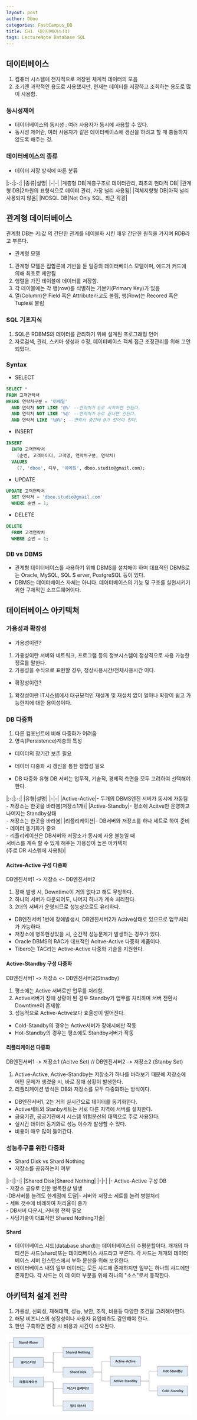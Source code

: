 ```yaml
---
layout: post
author: Dboo
categories: FastCampus_DB
title: CH1. 데이터베이스(1)
tags: LectureNote Database SQL
---
```


## 데이터베이스

1. 컴퓨터 시스템에 전자적으로 저장된 체계적 데이터의 모음
2. 초기엔 과학적인 용도로 사용했지만, 현재는 데이터를 저장하고 조회하는 용도로 많이 사용함.

### 동시성제어
- 데이터베이스의 동시성 : 여러 사용자가 동시에 사용할 수 있다.
- 동시성 제어란, 여러 사용자가 같은 데이터베이스에 갱신을 하려고 할 때 충돌하지 않도록 해주는 것.

### 데이터베이스의 종류

- 데이터 저장 방식에 따른 분류

|:-:|:-:|
|종류|설명|
|-|-|
|계층형 DB|계층구조로 데이터관리, 최초의 현대적 DB|
|관계형 DB|2차원의 표형식으로 데이터 관리, 가장 널리 사용됨|
|객체지향형 DB|아직 널리 사용되지 않음|
|NOSQL DB|Not Only SQL, 최근 각광|

## 관계형 데이터베이스

관계형 DB는 키:값 의 간단한 관계를 테이블화 시킨 매우 간단한 원칙을 가지며 RDB라고 부른다.

- 관계형 모델
1. 관계형 모델은 집합론에 기반을 둔 일종의 데이터베이스 모델이며, 에드거 커드에 의해 최초로 제안됨
2. 행렬을 가진 테이블에 데이터를 저장함.
3. 각 테이블에는 각 행(row)를 식별하는 기본키(Primary Key)가 있음
4. 열(Column)은 Field 혹은 Attribute라고도 불림, 행(Row)는 Recored 혹은 Tuple로 불림

### SQL 기초지식
1. SQL은 RDBMS의 데이터를 관리하기 위해 설계된 프로그래밍 언어
2. 자료검색, 관리, 스키마 생성과 수정, 데이터베이스 객체 접근 조정관리를 위해 고안되었다.

### Syntax

- SELECT
~~~sql
SELECT *
FROM 고객연락처
WHERE 연락처구분 = '이메일'
  AND 연락처 NOT LIKE '@%' --연락처가 @로 시작하면 안된다.
  AND 연락처 NOT LIKE '%@' --연락처가 @로 끝나면 안된다.
  AND 연락처 LIKE '%@%'; --연락처 중간에 @가 있어야 한다.
~~~

- INSERT
~~~sql
INSERT
  INTO 고객연락처
    (순번, 고객아이디, 고객명, 연락처구분, 연락처)
  VALUES
    (7, 'dboo', 디부, '이메일', dboo.studio@gmail.com);
~~~

- UPDATE
~~~sql
UPDATE 고객연락처
  SET 연락처 = 'dboo.studio@gmail.com'
  WHERE 순번 = 1;
~~~

- DELETE
~~~sql
DELETE
  FROM 고객연락처
  WHERE 순번 = 1;
~~~

### DB vs DBMS

- 관계형 데이터베이스를 사용하기 위해 DBMS를 설치해야 하며 대표적인 DBMS로는 Oracle, MySQL, SQL S
erver, PostgreSQL 등이 있다.
- DBMS는 데이터베이스 자체는 아니다. 데이터베이스의 기능 및 구조를 실현시키기위한 구체적인 소프트웨어이다.

## 데이터베이스 아키텍처

### 가용성과 확장성

- 가용성이란?

1. 가용성이란 서버와 네트워크, 프로그램 등의 정보시스템이 정상적으로 사용 가능한 정로를 말한다.
2. 가용성을 수식으로 표현할 경우, 정상사용시간/전체사용시간 이다.

- 확장성이란?

1. 확장성이란 IT시스템에서 대규모적인 재설계 및 재설치 없이 얼마나 확장이 쉽고 가능한지에 대한 용이성이다.

### DB 다중화

1. 다른 컴포넌트에 비해 다중화가 어려움
2. 영속(Persistence)계층의 특성
  - 데이터의 장기간 보존 필요
  - 데이터 다중화 시 갱신을 통한 정합성 필요

- DB 다중화 유형
DB 서버는 업무적, 기술적, 경제적 측면을 모두 고려하여 선택해야한다.

|:-:|:-:|
|유형|설명|
|-|-|
|Active-Active|- 두개의 DBMS엔진 서버가 동시에 가동됨 <br>- 저장소는 한곳을 바라봄(저장소1개)|
|Active-Standby|- 평소에 Acitve만 운영하고 나머지는 Standby상태<br>- 저장소는 한곳을 바라봄|
|리플리케이션|- DB서버와 저장소를 하나 세트로 하여 준비<br>- 데이터 동기화가 중요<br>- 리플리케이션은 DB서버와 저장소가 동시에 사용 불능일 때<br>서비스를 계속 할 수 있게 해주는 가용성이 높은 아키텍처<br>(주로 DR 시스템에 사용됨)|

#### Acitve-Active 구성 다중화

DB엔진서버1 -> 저장소 <- DB엔진서버2

1. 장애 발생 시, Downtime이 거의 없다고 해도 무방하다.
2. 하나의 서버가 다운되어도, 나머지 하나가 계속 처리한다.
3. 2대의 서버가 운영되므로 성능상으로도 유리하다.

- DB엔진서버 1번에 장애발생시, DB엔진서버2가 Active상태로 있으므로 업무처리가 가능하다.
- 저장소에 병목현상있을 시, 순간적 성능문제가 발생하는 경우가 있다.
- Oracle DBMS의 RAC가 대표적인 Acitve-Active 다중화 제품이다.
- Tibero는 TAC라는 Active-Active 다중화 기술을 지원한다.

#### Active-Standby 구성 다중화

DB엔진서버1 -> 저장소 <- DB엔진서버2(Stnadby)

1. 평소에는 Active 서버로만 업무를 처리함.
2. Active서버가 장애 상황이 된 경우 Standby가 업무를 처리하며 서버 전환시 Downtime이 존재함.
3. 성능적으로 Active-Active보다 효율성이 떨어진다.

- Cold-Standby의 경우는 Active서버가 장애시에만 작동
- Hot-Standby의 경우는 평소에도 Standby서버가 작동

#### 리플리케이션 다중화

DB엔진서버1 -> 저장소1 (Acitve Set) // DB엔진서버2 -> 저장소2 (Stanby Set)

1. Active-Active, Active-Standby는 저장소가 하나를 바라보기 때문에 저장소에 어떤 문제가 생겼을
시, 바로 장애 상황이 발생한다.
2. 리플리케이션 방식은 DB와 저장소를 모두 다중화하는 방식이다.

- DB엔진서버1, 2는 거의 실시간으로 데이터를 동기화한다.
- Active세트와 Stanby세트는 서로 다른 지역에 서버를 설치한다.
- 금융기관, 공공기관에서 시스템 위험분산의 대책으로 주로 사용된다.
- 실시간 데이터 동기화로 성능 이슈가 발생할 수 있다.
- 비용이 매우 많이 들어간다.

### 성능추구를 위한 다중화

- Shard Disk vs Shard Nothing
- 저장소를 공유하는지 여부

|:-:|:-:|
|Shared Disk|Shared Nothing|
|-|-|
|- Active-Active 구성 DB<br>- 저장소 공유로 인한 병목현상 발생<br>-DB서버를 늘려도 한계점에 도달|- 서버와 저장소 세트를 늘려 병렬처리<br>- 세트 갯수에 비례하여 처리율이 증가<br>- DB서버 다운시, 커버링 전략 필요<br>- 샤딩기술이 대표적인 Shared Nothing기술|

#### Shard
- 데이터베이스 샤드(database shard)는 데이터베이스의 수평분할이다. 개개의 파티션은 샤드(shard)또는
데이터베이스 샤드라고 부른다. 각 샤드는 개개의 데이터베이스 서버 인스턴스에서 부하 분산을 위해 보유한다.
- 데이터베이스 내의 일부 데이터는 모든 샤드에 존재하지만 일부는 하나의 샤드에만 존재한다. 각 샤드는 이 데
이터 부분을 위해 하나의 "소스"로서 동작한다.

## 아키텍처 설계 전략

1. 가용성, 신뢰성, 재해대책, 성능, 보안, 조직, 비용등 다양한 조건을 고려해야한다.
2. 해당 비즈니스의 성장성이나 사용자 유입예측도 감안해야 한다.
3. 한번 구축하면 변경 시 비용과 시간이 소요된다.

![](/assets/img/LectureNote/FastCampus/db-aio/architecture-strategy.png)
